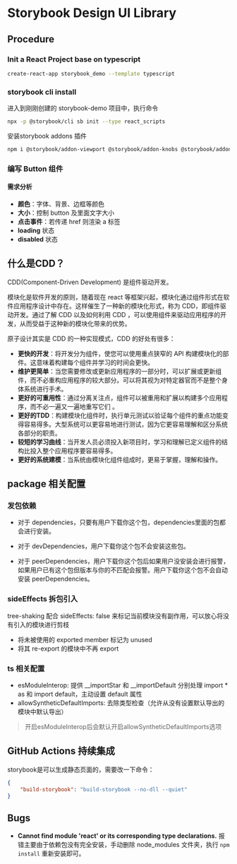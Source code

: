 # Storybook Design UI Library

## Procedure

### Init a React Project base on typescript

```bash
create-react-app storybook_demo --template typescript
```

### storybook cli install

进入到刚刚创建的 storybook-demo 项目中，执行命令

```bash
npx -p @storybook/cli sb init --type react_scripts 
```

安装storybook addons 插件
```bash
npm i @storybook/addon-viewport @storybook/addon-knobs @storybook/addon-docs @storybook/addon-a11y @storybook/addon-storysource -D
```

### 编写 Button 组件

#### 需求分析

* **颜色**：字体、背景、边框等颜色
* **大小**：控制 button 及里面文字大小
* **点击事件**：若传递 href 则渲染 a 标签
* **loading** 状态
* **disabled** 状态

## 什么是CDD？

CDD(Component-Driven Development) 是组件驱动开发。

模块化是软件开发的原则，随着现在 react 等框架兴起，模块化通过组件形式在软件应用程序设计中存在。这样催生了一种新的模块化形式，称为 CDD，即组件驱动开发。通过了解 CDD 以及如何利用 CDD ，可以使用组件来驱动应用程序的开发，从而受益于这种新的模块化带来的优势。

原子设计其实是 CDD 的一种实现模式，CDD 的好处有很多：

* **更快的开发**：将开发分为组件，使您可以使用重点狭窄的 API 构建模块化的部件。这意味着构建每个组件并学习的时间会更快。
* **维护更简单**：当您需要修改或更新应用程序的一部分时，可以扩展或更新组件，而不必重构应用程序的较大部分。可以将其视为对特定器官而不是整个身体系统进行手术。
* **更好的可重用性**：通过分离关注点，组件可以被重用和扩展以构建多个应用程序，而不必一遍又一遍地重写它们 。
* **更好的TDD**：构建模块化组件时，执行单元测试以验证每个组件的重点功能变得容易得多。大型系统可以更容易地进行测试，因为它更容易理解和区分系统各部分的职责。
* **较短的学习曲线**：当开发人员必须投入新项目时，学习和理解已定义组件的结构比投入整个应用程序要容易得多。
* **更好的系统建模**：当系统由模块化组件组成时，更易于掌握，理解和操作。


## package 相关配置

### 发包依赖

* 对于 dependencies，只要有用户下载你这个包，dependencies里面的包都会进行安装。

* 对于 devDependencies，用户下载你这个包不会安装这些包。

* 对于 peerDependencies，用户下载你这个包后如果用户没安装会进行报警，如果用户已有这个包但版本与你的不匹配会报警。用户下载你这个包不会自动安装 peerDependencies。

### sideEffects 拆包引入

tree-shaking 配合 sideEffects: false 来标记当前模块没有副作用，可以放心将没有引入的模块进行剪枝

* 将未被使用的 exported member 标记为 unused
* 将其 re-export 的模块中不再 export

### ts 相关配置

* esModuleInterop: 提供 __importStar 和 __importDefault 分别处理 import * as 和 import default，主动设置 default 属性
* allowSyntheticDefaultImports: 去除类型检查（允许从没有设置默认导出的模块中默认导出）

> 开启esModuleInterop后会默认开启allowSyntheticDefaultImports选项

## GitHub Actions 持续集成

storybook是可以生成静态页面的，需要改一下命令：

```json
{
    "build-storybook": "build-storybook --no-dll --quiet"
}
```

## Bugs

* **Cannot find module 'react' or its corresponding type declarations.** 报错主要由于依赖包没有完全安装，手动删除 node_modules 文件夹，执行 `npm install` 重新安装即可。